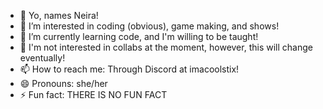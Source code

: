 - 👋 Yo, names Neira!
- 👀 I’m interested in coding (obvious), game making, and shows!
- 🌱 I’m currently learning code, and I'm willing to be taught!
- 💞️ I'm not interested in collabs at the moment, however, this will change eventually!
- 📫 How to reach me: Through Discord at imacoolstix!
- 😄 Pronouns: she/her
- ⚡ Fun fact: THERE IS NO FUN FACT
